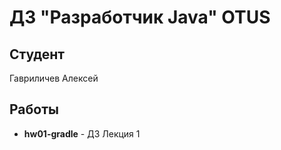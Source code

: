 # ДЗ "Разработчик Java" OTUS
## Студент
Гавриличев Алексей<br>
## Работы
* **hw01-gradle** - ДЗ Лекция 1
